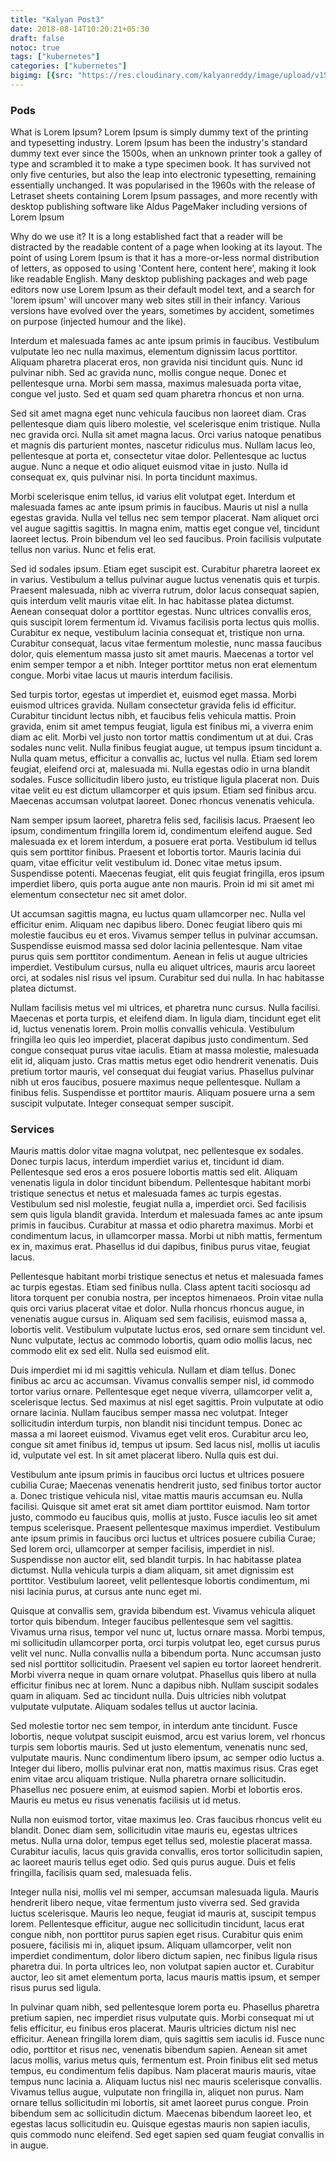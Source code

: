 ```yaml
---
title: "Kalyan Post3"
date: 2018-08-14T10:20:21+05:30
draft: false
notoc: true
tags: ["kubernetes"]
categories: ["kubernetes"]
bigimg: [{src: "https://res.cloudinary.com/kalyanreddy/image/upload/v1534150590/kalyan-blog/USA5.jpg", desc: "Post3|Apr 7,2018"}]
---
```


### Pods
What is Lorem Ipsum?
Lorem Ipsum is simply dummy text of the printing and typesetting industry. Lorem Ipsum has been the industry's standard dummy text ever since the 1500s, when an unknown printer took a galley of type and scrambled it to make a type specimen book. It has survived not only five centuries, but also the leap into electronic typesetting, remaining essentially unchanged. It was popularised in the 1960s with the release of Letraset sheets containing Lorem Ipsum passages, and more recently with desktop publishing software like Aldus PageMaker including versions of Lorem Ipsum

Why do we use it?
It is a long established fact that a reader will be distracted by the readable content of a page when looking at its layout. The point of using Lorem Ipsum is that it has a more-or-less normal distribution of letters, as opposed to using 'Content here, content here', making it look like readable English. Many desktop publishing packages and web page editors now use Lorem Ipsum as their default model text, and a search for 'lorem ipsum' will uncover many web sites still in their infancy. Various versions have evolved over the years, sometimes by accident, sometimes on purpose (injected humour and the like).

Interdum et malesuada fames ac ante ipsum primis in faucibus. Vestibulum vulputate leo nec nulla maximus, elementum dignissim lacus porttitor. Aliquam pharetra placerat eros, non gravida nisi tincidunt quis. Nunc id pulvinar nibh. Sed ac gravida nunc, mollis congue neque. Donec et pellentesque urna. Morbi sem massa, maximus malesuada porta vitae, congue vel justo. Sed et quam sed quam pharetra rhoncus et non urna.

Sed sit amet magna eget nunc vehicula faucibus non laoreet diam. Cras pellentesque diam quis libero molestie, vel scelerisque enim tristique. Nulla nec gravida orci. Nulla sit amet magna lacus. Orci varius natoque penatibus et magnis dis parturient montes, nascetur ridiculus mus. Nullam lacus leo, pellentesque at porta et, consectetur vitae dolor. Pellentesque ac luctus augue. Nunc a neque et odio aliquet euismod vitae in justo. Nulla id consequat ex, quis pulvinar nisi. In porta tincidunt maximus.

Morbi scelerisque enim tellus, id varius elit volutpat eget. Interdum et malesuada fames ac ante ipsum primis in faucibus. Mauris ut nisl a nulla egestas gravida. Nulla vel tellus nec sem tempor placerat. Nam aliquet orci vel augue sagittis sagittis. In magna enim, mattis eget congue vel, tincidunt laoreet lectus. Proin bibendum vel leo sed faucibus. Proin facilisis vulputate tellus non varius. Nunc et felis erat.

Sed id sodales ipsum. Etiam eget suscipit est. Curabitur pharetra laoreet ex in varius. Vestibulum a tellus pulvinar augue luctus venenatis quis et turpis. Praesent malesuada, nibh ac viverra rutrum, dolor lacus consequat sapien, quis interdum velit mauris vitae elit. In hac habitasse platea dictumst. Aenean consequat dolor a porttitor egestas. Nunc ultrices convallis eros, quis suscipit lorem fermentum id. Vivamus facilisis porta lectus quis mollis. Curabitur ex neque, vestibulum lacinia consequat et, tristique non urna. Curabitur consequat, lacus vitae fermentum molestie, nunc massa faucibus dolor, quis elementum massa justo sit amet mauris. Maecenas a tortor vel enim semper tempor a et nibh. Integer porttitor metus non erat elementum congue. Morbi vitae lacus ut mauris interdum facilisis.

Sed turpis tortor, egestas ut imperdiet et, euismod eget massa. Morbi euismod ultrices gravida. Nullam consectetur gravida felis id efficitur. Curabitur tincidunt lectus nibh, et faucibus felis vehicula mattis. Proin gravida, enim sit amet tempus feugiat, ligula est finibus mi, a viverra enim diam ac elit. Morbi vel justo non tortor mattis condimentum ut at dui. Cras sodales nunc velit. Nulla finibus feugiat augue, ut tempus ipsum tincidunt a. Nulla quam metus, efficitur a convallis ac, luctus vel nulla. Etiam sed lorem feugiat, eleifend orci at, malesuada mi. Nulla egestas odio in urna blandit sodales. Fusce sollicitudin libero justo, eu tristique ligula placerat non. Duis vitae velit eu est dictum ullamcorper et quis ipsum. Etiam sed finibus arcu. Maecenas accumsan volutpat laoreet. Donec rhoncus venenatis vehicula.

Nam semper ipsum laoreet, pharetra felis sed, facilisis lacus. Praesent leo ipsum, condimentum fringilla lorem id, condimentum eleifend augue. Sed malesuada ex et lorem interdum, a posuere erat porta. Vestibulum id tellus quis sem porttitor finibus. Praesent et lobortis tortor. Mauris lacinia dui quam, vitae efficitur velit vestibulum id. Donec vitae metus ipsum. Suspendisse potenti. Maecenas feugiat, elit quis feugiat fringilla, eros ipsum imperdiet libero, quis porta augue ante non mauris. Proin id mi sit amet mi elementum consectetur nec sit amet dolor.

Ut accumsan sagittis magna, eu luctus quam ullamcorper nec. Nulla vel efficitur enim. Aliquam nec dapibus libero. Donec feugiat libero quis mi molestie faucibus eu et eros. Vivamus semper tellus in pulvinar accumsan. Suspendisse euismod massa sed dolor lacinia pellentesque. Nam vitae purus quis sem porttitor condimentum. Aenean in felis ut augue ultricies imperdiet. Vestibulum cursus, nulla eu aliquet ultrices, mauris arcu laoreet orci, at sodales nisl risus vel ipsum. Curabitur sed dui nulla. In hac habitasse platea dictumst.

Nullam facilisis metus vel mi ultrices, et pharetra nunc cursus. Nulla facilisi. Maecenas et porta turpis, et eleifend diam. In ligula diam, tincidunt eget elit id, luctus venenatis lorem. Proin mollis convallis vehicula. Vestibulum fringilla leo quis leo imperdiet, placerat dapibus justo condimentum. Sed congue consequat purus vitae iaculis. Etiam at massa molestie, malesuada elit id, aliquam justo. Cras mattis metus eget odio hendrerit venenatis. Duis pretium tortor mauris, vel consequat dui feugiat varius. Phasellus pulvinar nibh ut eros faucibus, posuere maximus neque pellentesque. Nullam a finibus felis. Suspendisse et porttitor mauris. Aliquam posuere urna a sem suscipit vulputate. Integer consequat semper suscipit.

### Services
Mauris mattis dolor vitae magna volutpat, nec pellentesque ex sodales. Donec turpis lacus, interdum imperdiet varius et, tincidunt id diam. Pellentesque sed eros a eros posuere lobortis mattis sed elit. Aliquam venenatis ligula in dolor tincidunt bibendum. Pellentesque habitant morbi tristique senectus et netus et malesuada fames ac turpis egestas. Vestibulum sed nisl molestie, feugiat nulla a, imperdiet orci. Sed facilisis sem quis ligula blandit gravida. Interdum et malesuada fames ac ante ipsum primis in faucibus. Curabitur at massa et odio pharetra maximus. Morbi et condimentum lacus, in ullamcorper massa. Morbi ut nibh mattis, fermentum ex in, maximus erat. Phasellus id dui dapibus, finibus purus vitae, feugiat lacus.

Pellentesque habitant morbi tristique senectus et netus et malesuada fames ac turpis egestas. Etiam sed finibus nulla. Class aptent taciti sociosqu ad litora torquent per conubia nostra, per inceptos himenaeos. Proin vitae nulla quis orci varius placerat vitae et dolor. Nulla rhoncus rhoncus augue, in venenatis augue cursus in. Aliquam sed sem facilisis, euismod massa a, lobortis velit. Vestibulum vulputate luctus eros, sed ornare sem tincidunt vel. Nunc vulputate, lectus ac commodo lobortis, quam odio mollis lacus, nec commodo elit ex sed elit. Nulla sed euismod elit.

Duis imperdiet mi id mi sagittis vehicula. Nullam et diam tellus. Donec finibus ac arcu ac accumsan. Vivamus convallis semper nisl, id commodo tortor varius ornare. Pellentesque eget neque viverra, ullamcorper velit a, scelerisque lectus. Sed maximus at nisl eget sagittis. Proin vulputate at odio ornare lacinia. Nullam faucibus semper massa nec volutpat. Integer sollicitudin interdum turpis, non blandit nisi tincidunt tempus. Donec ac massa a mi laoreet euismod. Vivamus eget velit eros. Curabitur arcu leo, congue sit amet finibus id, tempus ut ipsum. Sed lacus nisl, mollis ut iaculis id, vulputate vel est. In sit amet placerat libero. Nulla quis est dui.

Vestibulum ante ipsum primis in faucibus orci luctus et ultrices posuere cubilia Curae; Maecenas venenatis hendrerit justo, sed finibus tortor auctor a. Donec tristique vehicula nisl, vitae mattis mauris accumsan eu. Nulla facilisi. Quisque sit amet erat sit amet diam porttitor euismod. Nam tortor justo, commodo eu faucibus quis, mollis at justo. Fusce iaculis leo sit amet tempus scelerisque. Praesent pellentesque maximus imperdiet. Vestibulum ante ipsum primis in faucibus orci luctus et ultrices posuere cubilia Curae; Sed lorem orci, ullamcorper at semper facilisis, imperdiet in nisl. Suspendisse non auctor elit, sed blandit turpis. In hac habitasse platea dictumst. Nulla vehicula turpis a diam aliquam, sit amet dignissim est porttitor. Vestibulum laoreet, velit pellentesque lobortis condimentum, mi nisi lacinia purus, at cursus ante nunc eget mi.

Quisque at convallis sem, gravida bibendum est. Vivamus vehicula aliquet tortor quis bibendum. Integer faucibus pellentesque sem vel sagittis. Vivamus urna risus, tempor vel nunc ut, luctus ornare massa. Morbi tempus, mi sollicitudin ullamcorper porta, orci turpis volutpat leo, eget cursus purus velit vel nunc. Nulla convallis nulla a bibendum porta. Nunc accumsan justo sed nisl porttitor sollicitudin. Praesent vel sapien eu tortor laoreet hendrerit. Morbi viverra neque in quam ornare volutpat. Phasellus quis libero at nulla efficitur finibus nec at lorem. Nunc a dapibus nibh. Nullam suscipit sodales quam in aliquam. Sed ac tincidunt nulla. Duis ultricies nibh volutpat vulputate vulputate. Aliquam sodales tellus ut auctor lacinia.

Sed molestie tortor nec sem tempor, in interdum ante tincidunt. Fusce lobortis, neque volutpat suscipit euismod, arcu est varius lorem, vel rhoncus turpis sem lobortis mauris. Sed ut justo elementum, venenatis nunc sed, vulputate mauris. Nunc condimentum libero ipsum, ac semper odio luctus a. Integer dui libero, mollis pulvinar erat non, mattis maximus risus. Cras eget enim vitae arcu aliquam tristique. Nulla pharetra ornare sollicitudin. Phasellus nec posuere enim, at euismod sapien. Morbi et lobortis eros. Mauris eu metus eu risus venenatis facilisis ut id metus.

Nulla non euismod tortor, vitae maximus leo. Cras faucibus rhoncus velit eu blandit. Donec diam sem, sollicitudin vitae mauris eu, egestas ultrices metus. Nulla urna dolor, tempus eget tellus sed, molestie placerat massa. Curabitur iaculis, lacus quis gravida convallis, eros tortor sollicitudin sapien, ac laoreet mauris tellus eget odio. Sed quis purus augue. Duis et felis fringilla, facilisis quam sed, malesuada felis.

Integer nulla nisi, mollis vel mi semper, accumsan malesuada ligula. Mauris hendrerit libero neque, vitae fermentum justo viverra sed. Sed gravida luctus scelerisque. Mauris leo neque, feugiat id mauris at, suscipit tempus lorem. Pellentesque efficitur, augue nec sollicitudin tincidunt, lacus erat congue nibh, non porttitor purus sapien eget risus. Curabitur quis enim posuere, facilisis mi in, aliquet ipsum. Aliquam ullamcorper, velit non imperdiet condimentum, dolor libero dictum sapien, nec finibus ligula risus pharetra dui. In porta ultrices leo, non volutpat sapien auctor et. Curabitur auctor, leo sit amet elementum porta, lacus mauris mattis ipsum, et semper risus purus sed ligula.

In pulvinar quam nibh, sed pellentesque lorem porta eu. Phasellus pharetra pretium sapien, nec imperdiet risus vulputate quis. Morbi consequat mi ut felis efficitur, eu finibus eros placerat. Mauris ultricies dictum nisl nec efficitur. Aenean fringilla lorem diam, quis sagittis sem iaculis id. Fusce nunc odio, porttitor et risus nec, venenatis bibendum sapien. Aenean sit amet lacus mollis, varius metus quis, fermentum est. Proin finibus elit sed metus tempus, eu condimentum felis dapibus. Nam placerat mauris mauris, vitae tempus nunc lacinia a. Aliquam luctus nisl nec mauris scelerisque convallis. Vivamus tellus augue, vulputate non fringilla in, aliquet non purus. Nam ornare tellus sollicitudin mi lobortis, sit amet laoreet purus congue. Proin bibendum sem ac sollicitudin dictum. Maecenas bibendum laoreet leo, et egestas lacus sollicitudin eu. Quisque egestas mauris non sapien iaculis, quis commodo nunc eleifend. Sed eget sapien sed quam feugiat convallis in in augue.